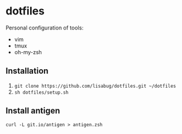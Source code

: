 # dotfiles
Personal configuration of tools:

- vim
- tmux
- oh-my-zsh

## Installation
1. `git clone https://github.com/lisabug/dotfiles.git ~/dotfiles`
2. `sh dotfiles/setup.sh`


## Install antigen
`curl -L git.io/antigen > antigen.zsh`
